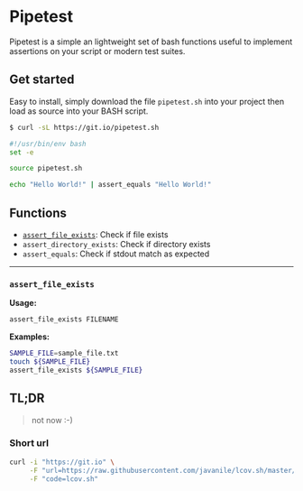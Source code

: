 # Pipetest

Pipetest is a simple an lightweight set of bash functions useful to implement assertions on your script or modern test suites. 

## Get started

Easy to install, simply download the file `pipetest.sh` into your project then load as source into your BASH script.

```bash
$ curl -sL https://git.io/pipetest.sh
```

```bash
#!/usr/bin/env bash
set -e

source pipetest.sh

echo "Hello World!" | assert_equals "Hello World!"
```

## Functions 

- [`assert_file_exists`](#assert_file_exists): Check if file exists
- `assert_directory_exists`: Check if directory exists
- `assert_equals`: Check if stdout match as expected

<hr/>

### `assert_file_exists`

**Usage:**

```bash
assert_file_exists FILENAME
```

**Examples:**

```bash
SAMPLE_FILE=sample_file.txt
touch ${SAMPLE_FILE}
assert_file_exists ${SAMPLE_FILE}
```

## TL;DR

> not now :-)

### Short url

```bash
curl -i "https://git.io" \
     -F "url=https://raw.githubusercontent.com/javanile/lcov.sh/master/lcov.sh" \
     -F "code=lcov.sh"
```
